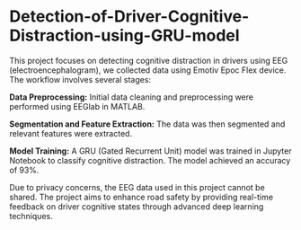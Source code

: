 # Detection-of-Driver-Cognitive-Distraction-using-GRU-model
This project focuses on detecting cognitive distraction in drivers using EEG (electroencephalogram), we collected data using Emotiv Epoc Flex device. 
The workflow involves several stages:



**Data Preprocessing:** Initial data cleaning and preprocessing were performed using EEGlab in MATLAB.

**Segmentation and Feature Extraction:** The data was then segmented and relevant features were extracted.

**Model Training:** A GRU (Gated Recurrent Unit) model was trained in Jupyter Notebook to classify cognitive distraction. The model achieved an accuracy of 93%.

Due to privacy concerns, the EEG data used in this project cannot be shared. The project aims to enhance road safety by providing real-time feedback on driver cognitive states through advanced deep learning techniques.
